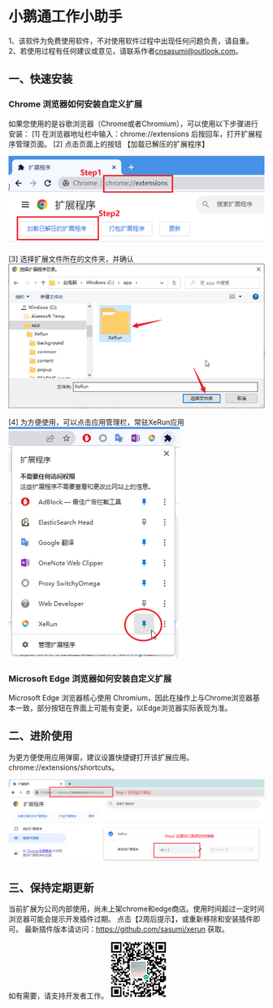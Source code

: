 # 小鹅通工作小助手
1、该软件为免费使用软件，不对使用软件过程中出现任何问题负责，请自重。
2、若使用过程有任何建议或意见，请联系作者<a href="mailto:cnsasumi@outlook.com">cnsasumi@outlook.com</a>。

## 一、快速安装

### Chrome 浏览器如何安装自定义扩展

如果您使用的是谷歌浏览器（Chrome或者Chromium），可以使用以下步骤进行安装：
[1] 在浏览器地址栏中输入：chrome://extensions 后按回车，打开扩展程序管理页面。
[2] 点击页面上的按钮 【加载已解压的扩展程序】

![image-20221107143106178](assert/doc/image-20221107143106178.png)

[3] 选择扩展文件所在的文件夹，并确认
![image-20221107143650949](assert/doc/image-20221107143650949.png)

[4] 为方便使用，可以点击应用管理栏，常驻XeRun应用
![image-20221107143933054](assert/doc/image-20221107143933054.png)

### Microsoft Edge 浏览器如何安装自定义扩展

Microsoft Edge 浏览器核心使用 Chromium，因此在操作上与Chrome浏览器基本一致，部分按钮在界面上可能有变更，以Edge浏览器实际表现为准。

## 二、进阶使用
为更方便使用应用弹窗，建议设置快捷键打开该扩展应用。
chrome://extensions/shortcuts。

![为扩展设置快捷键](assert/doc/image-20231111.png)

## 三、保持定期更新
当前扩展为公司内部使用，尚未上架chrome和edge商店。使用时间超过一定时间浏览器可能会提示开发插件过期。
点击【2周后提示】，或重新移除和安装插件即可。
最新插件版本请访问：https://github.com/sasumi/xerun 获取。

如有需要，请支持开发者工作。
![微信支付](assert/doc/wechat.png)
